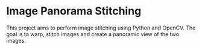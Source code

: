 # Image Panorama Stitching

This project aims to perform image stitching using Python and OpenCV. The goal is to warp, stitch images and create a panoramic view of the two images.
